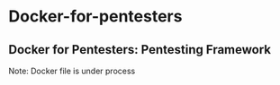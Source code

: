 # Docker-for-pentesters
## Docker for Pentesters: Pentesting Framework


Note: Docker file is under process